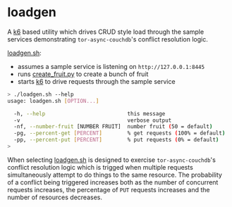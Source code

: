 # loadgen

A [k6](https://k6.io) based utility which drives CRUD style
load through the sample services demonstrating ```tor-async-couchdb```'s
conflict resolution logic.

[loadgen.sh](loadgen.sh):

* assumes a sample service is listening on ```http://127.0.0.1:8445```
* runs [create_fruit.py](create_fruit.py) to create a bunch of fruit
* starts [k6](https://k6.io) to drive requests through the sample service

```bash
> ./loadgen.sh --help
usage: loadgen.sh [OPTION...]

  -h, --help                          this message
  -v                                  verbose output
  -nf, --number-fruit [NUMBER FRUIT]  number fruit (50 = default)
  -pg, --percent-get [PERCENT]        % get requests (100% = default)
  -pp, --percent-put [PERCENT]        % put requests (0% = default)
>
```

When selecting [loadgen.sh](loadgen.sh) is designed to exercise ```tor-async-couchdb```'s
conflict resolution logic which is trigged when multiple requests simultaneously
attempt to do things to the same resource.
The probability of a conflict being triggered increases both as the number
of concurrent requests increases, the percentage of ```PUT``` requests increases
and the number of resources decreases.
